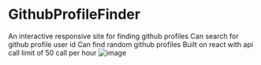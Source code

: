 # GithubProfileFinder
An interactive responsive site for finding github profiles
Can search for github profile user id
Can find random github profiles
Built on react with api call limit of 50 call per hour
![image](https://github.com/user-attachments/assets/461e2187-8e67-4a2e-b911-179de93e4bf8)
